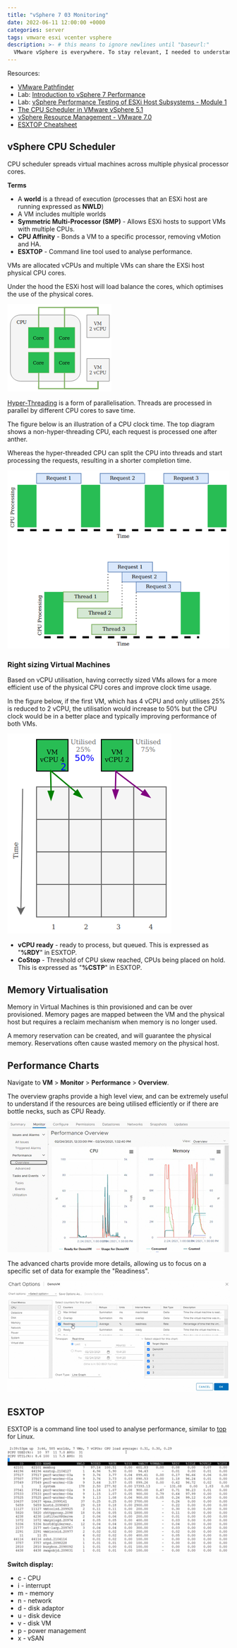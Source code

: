 ```yaml
---
title: "vSphere 7 03 Monitoring"
date: 2022-06-11 12:00:00 +0000
categories: server
tags: vmware esxi vcenter vsphere
description: >- # this means to ignore newlines until "baseurl:"
  VMware vSphere is everywhere. To stay relevant, I needed to understand vSphere. I undertook a learning path, which discusses various topics for a vSphere 7 environment.
---
```


Resources:

* [VMware Pathfinder](https://pathfinder.vmware.com/v3/page/hands-on-labs?menu=overview)
* Lab: [Introduction to vSphere 7 Performance](https://pathfinder.vmware.com/v3/activity/try_intro_to_vsphere)
* Lab: [vSphere Performance Testing of ESXi Host Subsystems - Module 1](https://pathfinder.vmware.com/v3/activity/vsphere_testing_hosts_hol)
* [The CPU Scheduler in VMware vSphere 5.1](https://www.vmware.com/content/dam/digitalmarketing/vmware/en/pdf/techpaper/vmware-vsphere-cpu-sched-performance-white-paper.pdf)
* [vSphere Resource Management - VMware 7.0](https://docs.vmware.com/en/VMware-vSphere/7.0/vsphere-esxi-vcenter-server-70-resource-management-guide.pdf)
* [ESXTOP Cheatsheet](https://www.running-system.com/wp-content/uploads/2015/04/ESXTOP_vSphere6.pdf)

## vSphere CPU Scheduler

CPU scheduler spreads virtual machines across multiple physical processor cores.

**Terms**

* A **world** is a thread of execution (processes that an ESXi host are running expressed as **NWLD**)
* A VM includes multiple worlds
* **Symmetric Multi-Processor (SMP)** - Allows ESXi hosts to support VMs with multiple CPUs.
* **CPU Affinity** - Bonds a VM to a specific processor, removing vMotion and HA.
* **ESXTOP** - Command line tool used to analyse performance.

VMs are allocated vCPUs and multiple VMs can share the EXSi host physical CPU cores.

Under the hood the ESXi host will load balance the cores, which optimises the use of the physical cores.

![vmware-monitoring-01](/assets/images/posts/vmware-monitoring-01.png)

[Hyper-Threading](https://www.intel.com/content/www/us/en/gaming/resources/hyper-threading.html) is a form of parallelisation. Threads are processed in parallel by different CPU cores to save time.

The figure below is an illustration of a CPU clock time. The top diagram shows a non-hyper-threading CPU, each request is processed one after anther.

Whereas the hyper-threaded CPU can split the CPU into threads and start processing the requests, resulting in a shorter completion time.

![vmware-monitoring-02](/assets/images/posts/vmware-monitoring-02.png)

### Right sizing Virtual Machines

Based on vCPU utilisation, having correctly sized VMs allows for a more efficient use of the physical CPU cores and improve clock time usage.

In the figure below, if the first VM, which has 4 vCPU and only utilises 25% is reduced to 2 vCPU, the utilisation would increase to 50% but the CPU clock would be in a better place and typically improving performance of both VMs.

![vmware-monitoring-03](/assets/images/posts/vmware-monitoring-03.png)

* **vCPU ready** - ready to process, but queued. This is expressed as "**%RDY**" in ESXTOP.
* **CoStop** - Threshold of CPU skew reached, CPUs being placed on hold. This is expressed as "**%CSTP**" in ESXTOP.

## Memory Virtualisation

Memory in Virtual Machines is thin provisioned and can be over provisioned. Memory pages are mapped between the VM and the physical host but requires a reclaim mechanism when memory is no longer used.

A memory reservation can be created, and will guarantee the physical memory. Reservations often cause wasted memory on the physical host.

## Performance Charts

Navigate to **VM** > **Monitor** > **Performance** > **Overview**.

The overview graphs provide a high level view, and can be extremely useful to understand if the resources are being utilised efficiently or if there are bottle necks, such as CPU Ready.

![vmware-monitoring-04](/assets/images/posts/vmware-monitoring-04.png)

The advanced charts provide more details, allowing us to focus on a specific set of data for example the "Readiness".

![vmware-monitoring-05](/assets/images/posts/vmware-monitoring-05.png)

## ESXTOP

ESXTOP is a command line tool used to analyse performance, similar to [top](https://linux.die.net/man/1/top) for Linux.

![vmware-monitoring-06](/assets/images/posts/vmware-monitoring-06.png)

**Switch display:**

* c - CPU
* i - interrupt
* m - memory
* n - network
* d - disk adaptor
* u - disk device
* v - disk VM
* p - power management
* x - vSAN
